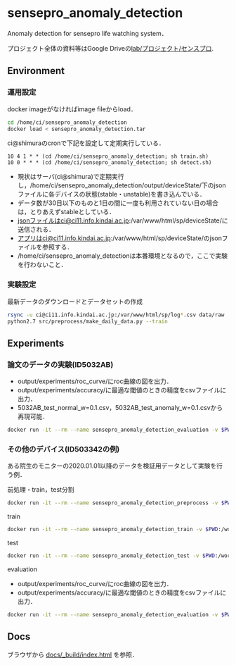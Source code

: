 # sensepro_anomaly_detection

Anomaly detection for sensepro life watching system．

プロジェクト全体の資料等はGoogle Driveの[lab/プロジェクト/センスプロ](https://drive.google.com/drive/u/0/folders/1ZDGCE8IGZrwjf0DMM8UYymZv4dlZ9dM1).

## Environment

### 運用設定

docker imageがなければimage fileからload．

```zsh
cd /home/ci/sensepro_anomaly_detection
docker load < sensepro_anomaly_detection.tar
```

ci@shimuraのcronで下記を設定して定期実行している．

```cron
10 4 1 * * (cd /home/ci/sensepro_anomaly_detection; sh train.sh)
10 0 * * * (cd /home/ci/sensepro_anomaly_detection; sh detect.sh)
```

- 現状はサーバ(ci@shimura)で定期実行し，/home/ci/sensepro_anomaly_detection/output/deviceState/下のjsonファイルに各デバイスの状態(stable・unstable)を書き込んでいる．
- データ数が30日以下のものと1日の間に一度も利用されていない日の場合は，とりあえずstableとしている．
- jsonファイルはci@ci11.info.kindai.ac.jp:/var/www/html/sp/deviceState/に送信される．
- アプリはci@ci11.info.kindai.ac.jp:/var/www/html/sp/deviceState/のjsonファイルを参照する．
- /home/ci/sensepro_anomaly_detectionは本番環境となるので，ここで実験を行わないこと．

### 実験設定

最新データのダウンロードとデータセットの作成

```zsh
rsync -u ci@ci11.info.kindai.ac.jp:/var/www/html/sp/log*.csv data/raw
python2.7 src/preprocess/make_daily_data.py --train
```

## Experiments

### 論文のデータの実験(ID5032AB)

- output/experiments/roc_curve/にroc曲線の図を出力．
- output/experiments/accuracy/に最適な閾値のときの精度をcsvファイルに出力．
- 5032AB_test_normal_w=0.1.csv，5032AB_test_anomaly_w=0.1.csvから再現可能．

```zsh
docker run -it --rm --name sensepro_anomaly_detection_evaluation -v $PWD:/workspace -w /workspace minamotofordocker/sensepro_anomaly_detection sh experimentsEvaluation.sh 5032AB
```

### その他のデバイス(ID503342の例)

ある院生のモニターの2020.01.01以降のデータを検証用データとして実験を行う例．

前処理・train，test分割

```zsh
docker run -it --rm --name sensepro_anomaly_detection_preprocess -v $PWD:/workspace -w /workspace minamotofordocker/sensepro_anomaly_detection sh experimentsPreprocess.sh 503342 2020.01.01 
```

train

```zsh
docker run -it --rm --name sensepro_anomaly_detection_train -v $PWD:/workspace -w /workspace minamotofordocker/sensepro_anomaly_detection sh experimentsTrain.sh 503342
```

test

```zsh
docker run -it --rm --name sensepro_anomaly_detection_test -v $PWD:/workspace -w /workspace minamotofordocker/sensepro_anomaly_detection sh experimentsTest.sh 503342
```

evaluation

- output/experiments/roc_curve/にroc曲線の図を出力．
- output/experiments/accuracy/に最適な閾値のときの精度をcsvファイルに出力．

```zsh
docker run -it --rm --name sensepro_anomaly_detection_evaluation -v $PWD:/workspace -w /workspace minamotofordocker/sensepro_anomaly_detection sh experimentsEvaluation.sh 503342
```

## Docs

ブラウザから
[docs/\_build/index.html](docs/_build/index.html)
を参照．
